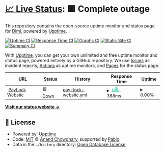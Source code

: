 # [📈 Live Status](https://dimideveloper.github.io/paylock-status): <!--live status--> **🟥 Complete outage**

This repository contains the open-source uptime monitor and status page for [Dimi](https://dimideveloper.github.io/paylock-status), powered by [Upptime](https://github.com/upptime/upptime).

[![Uptime CI](https://github.com/dimideveloper/paylock-status/workflows/Uptime%20CI/badge.svg)](https://github.com/dimideveloper/paylock-status/actions?query=workflow%3A%22Uptime+CI%22)
[![Response Time CI](https://github.com/dimideveloper/paylock-status/workflows/Response%20Time%20CI/badge.svg)](https://github.com/dimideveloper/paylock-status/actions?query=workflow%3A%22Response+Time+CI%22)
[![Graphs CI](https://github.com/dimideveloper/paylock-status/workflows/Graphs%20CI/badge.svg)](https://github.com/dimideveloper/paylock-status/actions?query=workflow%3A%22Graphs+CI%22)
[![Static Site CI](https://github.com/dimideveloper/paylock-status/workflows/Static%20Site%20CI/badge.svg)](https://github.com/dimideveloper/paylock-status/actions?query=workflow%3A%22Static+Site+CI%22)
[![Summary CI](https://github.com/dimideveloper/paylock-status/workflows/Summary%20CI/badge.svg)](https://github.com/dimideveloper/paylock-status/actions?query=workflow%3A%22Summary+CI%22)

With [Upptime](https://upptime.js.org), you can get your own unlimited and free uptime monitor and status page, powered entirely by a GitHub repository. We use [Issues](https://github.com/dimideveloper/paylock-status/issues) as incident reports, [Actions](https://github.com/dimideveloper/paylock-status/actions) as uptime monitors, and [Pages](https://dimideveloper.github.io/paylock-status) for the status page.

<!--start: status pages-->
<!-- This summary is generated by Upptime (https://github.com/upptime/upptime) -->
<!-- Do not edit this manually, your changes will be overwritten -->
<!-- prettier-ignore -->
| URL | Status | History | Response Time | Uptime |
| --- | ------ | ------- | ------------- | ------ |
| <img alt="" src="https://icons.duckduckgo.com/ip3/paylock.eu.ico" height="13"> [PayLock Website](https://paylock.eu) | 🟥 Down | [pay-lock-website.yml](https://github.com/dimideveloper/paylock-status/commits/HEAD/history/pay-lock-website.yml) | <details><summary><img alt="Response time graph" src="./graphs/pay-lock-website/response-time-week.png" height="20"> 368ms</summary><br><a href="https://dimideveloper.github.io/paylock-status/history/pay-lock-website"><img alt="Response time 7376" src="https://img.shields.io/endpoint?url=https%3A%2F%2Fraw.githubusercontent.com%2Fdimideveloper%2Fpaylock-status%2FHEAD%2Fapi%2Fpay-lock-website%2Fresponse-time.json"></a><br><a href="https://dimideveloper.github.io/paylock-status/history/pay-lock-website"><img alt="24-hour response time 653" src="https://img.shields.io/endpoint?url=https%3A%2F%2Fraw.githubusercontent.com%2Fdimideveloper%2Fpaylock-status%2FHEAD%2Fapi%2Fpay-lock-website%2Fresponse-time-day.json"></a><br><a href="https://dimideveloper.github.io/paylock-status/history/pay-lock-website"><img alt="7-day response time 368" src="https://img.shields.io/endpoint?url=https%3A%2F%2Fraw.githubusercontent.com%2Fdimideveloper%2Fpaylock-status%2FHEAD%2Fapi%2Fpay-lock-website%2Fresponse-time-week.json"></a><br><a href="https://dimideveloper.github.io/paylock-status/history/pay-lock-website"><img alt="30-day response time 214" src="https://img.shields.io/endpoint?url=https%3A%2F%2Fraw.githubusercontent.com%2Fdimideveloper%2Fpaylock-status%2FHEAD%2Fapi%2Fpay-lock-website%2Fresponse-time-month.json"></a><br><a href="https://dimideveloper.github.io/paylock-status/history/pay-lock-website"><img alt="1-year response time 7376" src="https://img.shields.io/endpoint?url=https%3A%2F%2Fraw.githubusercontent.com%2Fdimideveloper%2Fpaylock-status%2FHEAD%2Fapi%2Fpay-lock-website%2Fresponse-time-year.json"></a></details> | <details><summary><a href="https://dimideveloper.github.io/paylock-status/history/pay-lock-website">0.00%</a></summary><a href="https://dimideveloper.github.io/paylock-status/history/pay-lock-website"><img alt="All-time uptime 1.56%" src="https://img.shields.io/endpoint?url=https%3A%2F%2Fraw.githubusercontent.com%2Fdimideveloper%2Fpaylock-status%2FHEAD%2Fapi%2Fpay-lock-website%2Fuptime.json"></a><br><a href="https://dimideveloper.github.io/paylock-status/history/pay-lock-website"><img alt="24-hour uptime 0.00%" src="https://img.shields.io/endpoint?url=https%3A%2F%2Fraw.githubusercontent.com%2Fdimideveloper%2Fpaylock-status%2FHEAD%2Fapi%2Fpay-lock-website%2Fuptime-day.json"></a><br><a href="https://dimideveloper.github.io/paylock-status/history/pay-lock-website"><img alt="7-day uptime 0.00%" src="https://img.shields.io/endpoint?url=https%3A%2F%2Fraw.githubusercontent.com%2Fdimideveloper%2Fpaylock-status%2FHEAD%2Fapi%2Fpay-lock-website%2Fuptime-week.json"></a><br><a href="https://dimideveloper.github.io/paylock-status/history/pay-lock-website"><img alt="30-day uptime 0.00%" src="https://img.shields.io/endpoint?url=https%3A%2F%2Fraw.githubusercontent.com%2Fdimideveloper%2Fpaylock-status%2FHEAD%2Fapi%2Fpay-lock-website%2Fuptime-month.json"></a><br><a href="https://dimideveloper.github.io/paylock-status/history/pay-lock-website"><img alt="1-year uptime 1.56%" src="https://img.shields.io/endpoint?url=https%3A%2F%2Fraw.githubusercontent.com%2Fdimideveloper%2Fpaylock-status%2FHEAD%2Fapi%2Fpay-lock-website%2Fuptime-year.json"></a></details>

<!--end: status pages-->

[**Visit our status website →**](https://dimideveloper.github.io/paylock-status)

## 📄 License

- Powered by: [Upptime](https://github.com/upptime/upptime)
- Code: [MIT](./LICENSE) © [Anand Chowdhary](https://anandchowdhary.com), supported by [Pabio](https://pabio.com)
- Data in the `./history` directory: [Open Database License](https://opendatacommons.org/licenses/odbl/1-0/)
